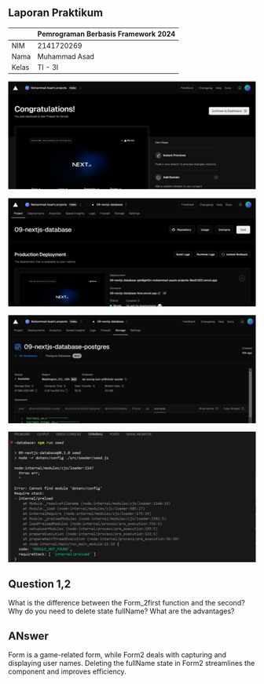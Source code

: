 ## Laporan Praktikum

|  | Pemrograman Berbasis Framework 2024 |
|--|--|
| NIM |  2141720269|
| Nama |  Muhammad Asad |
| Kelas | TI - 3I |


![Screenshot](assets/01.png)

![Screenshot](assets/02.png)

![Screenshot](assets/03.png)

![Screenshot](assets/04.png)
## Question 1,2
What is the difference between the Form_2first function and the second?
Why do you need to delete state fullName? What are the advantages?
## ANswer
Form is a game-related form, while Form2 deals with capturing and displaying user names. Deleting the fullName state in Form2 streamlines the component and improves efficiency.